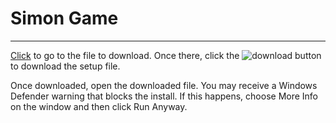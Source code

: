 # Simon Game
___
<a id ="raw-url" href="https://github.com/RyanberryPi/Simon/blob/master/Simon/Simon_Setup/Release/Simon_Setup.msi">Click</a> to go to the file to download. Once there, click the ![download button](https://github.com/RyanberryPi/Simon/blob/master/githubDown.jpg "download button") to download the setup file.

Once downloaded, open the downloaded file. You may receive a Windows Defender warning that blocks the install. If this happens, choose More Info on the window and then click Run Anyway.
